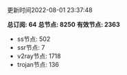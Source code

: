 更新时间2022-08-01 23:37:48

**总订阅: 64**
**总节点: 8250**
**有效节点: 2363**
- ss节点: 502
- ssr节点: 7
- v2ray节点: 1718
- trojan节点: 136
